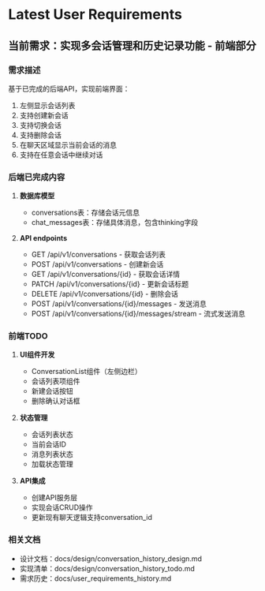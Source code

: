 # Latest User Requirements

## 当前需求：实现多会话管理和历史记录功能 - 前端部分

### 需求描述
基于已完成的后端API，实现前端界面：
1. 左侧显示会话列表
2. 支持创建新会话
3. 支持切换会话
4. 支持删除会话
5. 在聊天区域显示当前会话的消息
6. 支持在任意会话中继续对话

### 后端已完成内容
1. **数据库模型**
   - conversations表：存储会话元信息
   - chat_messages表：存储具体消息，包含thinking字段
   
2. **API endpoints**
   - GET /api/v1/conversations - 获取会话列表
   - POST /api/v1/conversations - 创建新会话
   - GET /api/v1/conversations/{id} - 获取会话详情
   - PATCH /api/v1/conversations/{id} - 更新会话标题
   - DELETE /api/v1/conversations/{id} - 删除会话
   - POST /api/v1/conversations/{id}/messages - 发送消息
   - POST /api/v1/conversations/{id}/messages/stream - 流式发送消息

### 前端TODO
1. **UI组件开发**
   - ConversationList组件（左侧边栏）
   - 会话列表项组件
   - 新建会话按钮
   - 删除确认对话框

2. **状态管理**
   - 会话列表状态
   - 当前会话ID
   - 消息列表状态
   - 加载状态管理

3. **API集成**
   - 创建API服务层
   - 实现会话CRUD操作
   - 更新现有聊天逻辑支持conversation_id

### 相关文档
- 设计文档：docs/design/conversation_history_design.md
- 实现清单：docs/design/conversation_history_todo.md
- 需求历史：docs/user_requirements_history.md